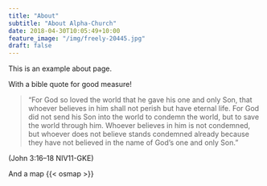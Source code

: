 ```yaml
---
title: "About"
subtitle: "About Alpha-Church"
date: 2018-04-30T10:05:49+10:00
feature_image: "/img/freely-20445.jpg"
draft: false
---
```


This is an example about page.

With a bible quote for good measure!

> “For God so loved the world that he gave his one and only Son, that whoever believes in him shall not perish but have eternal life. For God did not send his Son into the world to condemn the world, but to save the world through him. Whoever believes in him is not condemned, but whoever does not believe stands condemned already because they have not believed in the name of God’s one and only Son.”

(John 3:16–18 NIV11-GKE)

And a map
{{< osmap >}}
